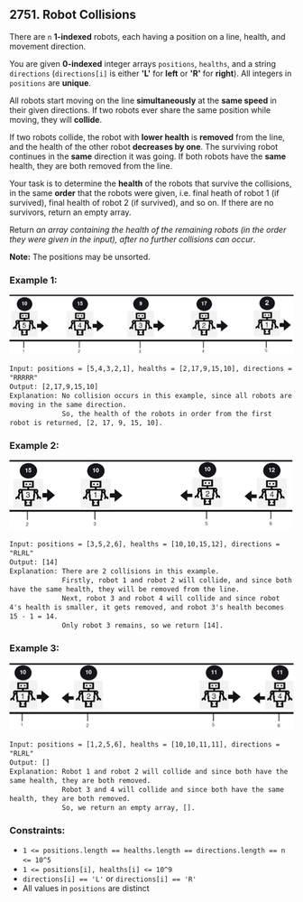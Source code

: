 ## 2751. Robot Collisions

There are ```n``` **1-indexed** robots, each having a position on a line, health, and movement direction.

You are given **0-indexed** integer arrays ```positions```, ```healths```, and a string ```directions``` (```directions[i]``` is either **'L'** for **left** or **'R'** for **right**). All integers in ```positions``` are **unique**.

All robots start moving on the line **simultaneously** at the **same speed** in their given directions. If two robots ever share the same position while moving, they will **collide**.

If two robots collide, the robot with **lower health** is **removed** from the line, and the health of the other robot **decreases by one**. The surviving robot continues in the **same** direction it was going. If both robots have the **same** health, they are both removed from the line.

Your task is to determine the **health** of the robots that survive the collisions, in the same **order** that the robots were given, i.e. final heath of robot 1 (if survived), final health of robot 2 (if survived), and so on. If there are no survivors, return an empty array.

Return *an array containing the health of the remaining robots (in the order they were given in the input), after no further collisions can occur*.

**Note:** The positions may be unsorted.

### Example 1:

![Example 1](images/example1.png)

```
Input: positions = [5,4,3,2,1], healths = [2,17,9,15,10], directions = "RRRRR"
Output: [2,17,9,15,10]
Explanation: No collision occurs in this example, since all robots are moving in the same direction.
             So, the health of the robots in order from the first robot is returned, [2, 17, 9, 15, 10].
```
### Example 2:

![Example 2](images/example2.png)

```
Input: positions = [3,5,2,6], healths = [10,10,15,12], directions = "RLRL"
Output: [14]
Explanation: There are 2 collisions in this example.
             Firstly, robot 1 and robot 2 will collide, and since both have the same health, they will be removed from the line.
             Next, robot 3 and robot 4 will collide and since robot 4's health is smaller, it gets removed, and robot 3's health becomes 15 - 1 = 14.
             Only robot 3 remains, so we return [14].
```
### Example 3:

![Example 3](images/example3.png)

```
Input: positions = [1,2,5,6], healths = [10,10,11,11], directions = "RLRL"
Output: []
Explanation: Robot 1 and robot 2 will collide and since both have the same health, they are both removed.
             Robot 3 and 4 will collide and since both have the same health, they are both removed.
             So, we return an empty array, [].
```

### Constraints:

* ```1 <= positions.length == healths.length == directions.length == n <= 10^5```
* ```1 <= positions[i], healths[i] <= 10^9```
* ```directions[i] == 'L'``` or ```directions[i] == 'R'```
* All values in ```positions``` are distinct